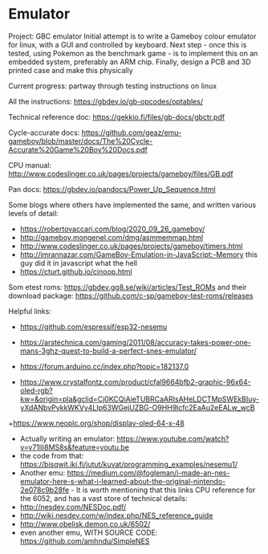 # Emulator
Project: GBC emulator
Initial attempt is to write a Gameboy colour emulator for linux, with a GUI and controlled by keyboard.
Next step - once this is tested, using Pokemon as the benchmark game - is to implement this on an embedded system, preferably an ARM chip. 
Finally, design a PCB and 3D printed case and make this physically

Current progress: partway through testing instructions on linux

All the instructions: https://gbdev.io/gb-opcodes/optables/

Technical reference doc: https://gekkio.fi/files/gb-docs/gbctr.pdf

Cycle-accurate docs: https://github.com/geaz/emu-gameboy/blob/master/docs/The%20Cycle-Accurate%20Game%20Boy%20Docs.pdf

CPU manual: http://www.codeslinger.co.uk/pages/projects/gameboy/files/GB.pdf

Pan docs: https://gbdev.io/pandocs/Power_Up_Sequence.html

Some blogs where others have implemented the same, and written various levels of detail:
+ https://robertovaccari.com/blog/2020_09_26_gameboy/
+ http://gameboy.mongenel.com/dmg/asmmemmap.html
+ http://www.codeslinger.co.uk/pages/projects/gameboy/timers.html
+ http://imrannazar.com/GameBoy-Emulation-in-JavaScript:-Memory this guy did it in javascript what the hell
+ https://cturt.github.io/cinoop.html


Som etest roms: https://gbdev.gg8.se/wiki/articles/Test_ROMs and their download package: https://github.com/c-sp/gameboy-test-roms/releases

Helpful links: 
+ https://github.com/espressif/esp32-nesemu  

+ https://arstechnica.com/gaming/2011/08/accuracy-takes-power-one-mans-3ghz-quest-to-build-a-perfect-snes-emulator/  

+ https://forum.arduino.cc/index.php?topic=182137.0  

+ https://www.crystalfontz.com/product/cfal9664bfb2-graphic-96x64-oled-rgb?kw=&origin=pla&gclid=Cj0KCQiAieTUBRCaARIsAHeLDCTMpSWEkBIuy-yXdANbvPykkWKVy4LIp63WGejUZBG-O9HH9lcfc2EaAu2eEALw_wcB  

+https://www.neoplc.org/shop/display-oled-64-x-48  

+ Actually writing an emulator: https://www.youtube.com/watch?v=y71lli8MS8s&feature=youtu.be
+ the code from that: https://bisqwit.iki.fi/jutut/kuvat/programming_examples/nesemu1/
+ Another emu: https://medium.com/@fogleman/i-made-an-nes-emulator-here-s-what-i-learned-about-the-original-nintendo-2e078c9b28fe - It is worth mentioning that this links CPU reference for the 6052, and has a vast store of technical details:
+ http://nesdev.com/NESDoc.pdf/
+ http://wiki.nesdev.com/w/index.php/NES_reference_guide
+ http://www.obelisk.demon.co.uk/6502/
+ even another emu, WITH SOURCE CODE: https://github.com/amhndu/SimpleNES
